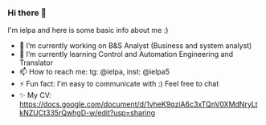 ### Hi there 👋

I'm ielpa and here is some basic info about me :)

- 🔭 I’m currently working on  B&S Analyst (Business and system analyst)
- 🌱 I’m currently learning Control and Automation Engineering and Translator
- 📫 How to reach me: tg: @ielpa, inst: @ielpa5
- ⚡ Fun fact: I'm easy to communicate with :) Feel free to chat
- ✨ My CV: https://docs.google.com/document/d/1vheK9qziA6c3xTQnV0XMdNryLtkNZUCt335rQwhgD-w/edit?usp=sharing
